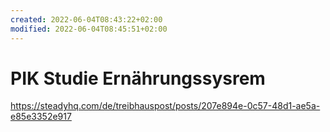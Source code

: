 ```yaml
---
created: 2022-06-04T08:43:22+02:00
modified: 2022-06-04T08:45:51+02:00
---
```


# PIK Studie Ernährungssysrem

https://steadyhq.com/de/treibhauspost/posts/207e894e-0c57-48d1-ae5a-e85e3352e917
